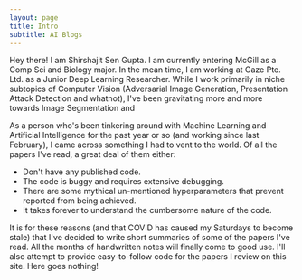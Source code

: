 ```yaml
---
layout: page
title: Intro 
subtitle: AI Blogs
---
```


Hey there! I am Shirshajit Sen Gupta. I am currently entering McGill as a Comp Sci and Biology major. In the mean time, I am working at Gaze Pte. Ltd. as a Junior Deep Learning Researcher.
While I work primarily in niche subtopics of Computer Vision (Adversarial Image Generation, Presentation Attack Detection and whatnot), I've been gravitating more and more towards Image Segmentation 
and 

As a person who's been tinkering around with Machine Learning and Artificial Intelligence for the past year or so (and working since last February), I came across something I had to vent to the world.
Of all the papers I've read, a great deal of them either:
* Don't have any published code.
* The code is buggy and requires extensive debugging.
* There are some mythical un-mentioned hyperparameters that prevent reported from being achieved.
* It takes forever to understand the cumbersome nature of the code.

It is for these reasons (and that COVID has caused my Saturdays to become stale) that I've decided to write short summaries of some of the papers I've read. All the months of handwritten notes will finally
come to good use. I'll also attempt to provide easy-to-follow code for the papers I review on this site. Here goes nothing! 


